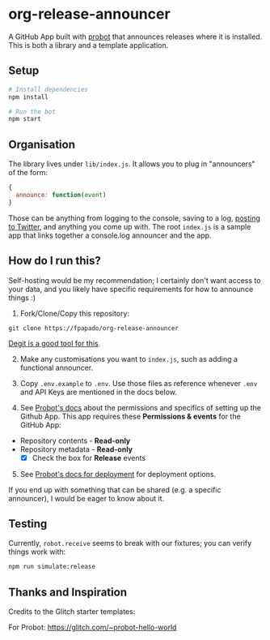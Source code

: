 # org-release-announcer

A GitHub App built with [probot](https://github.com/probot/probot) that announces releases where it is installed.
This is both a library and a template application.

## Setup

```sh
# Install dependencies
npm install

# Run the bot
npm start
```

## Organisation
The library lives under `lib/index.js`.
It allows you to plug in "announcers" of the form:
```js
{
  announce: function(event)
}
```
Those can be anything from logging to the console, saving to a log, [posting to Twitter](https://github.com/fpapado/org-release-announcer-twitter), and anything you come up with.
The root `index.js` is a sample app that links together a console.log announcer and the app.

## How do I run this?
Self-hosting would be my recommendation; I certainly don't want access to your data, and you likely have specific requirements for how to announce things :)

1) Fork/Clone/Copy this repository:
```shell
git clone https://fpapado/org-release-announcer
```
[Degit is a good tool for this](https://github.com/Rich-Harris/degit)

2) Make any customisations you want to `index.js`, such as adding a functional announcer.

3) Copy `.env.example` to `.env`. Use those files as reference whenever `.env` and API Keys are mentioned in the docs below.

4) See [Probot's docs](https://probot.github.io/docs/deployment/#create-the-github-app) about the permissions and specifics of setting up the  Github App.
This app requires these **Permissions & events** for the GitHub App:

- Repository contents - **Read-only**
- Repository metadata - **Read-only**
  - [x] Check the box for **Release** events

5) See [Probot's docs for deployment](https://probot.github.io/docs/deployment/#deploy-the-app) for deployment options.

If you end up with something that can be shared (e.g. a specific announcer), I would be eager to know about it.

## Testing
Currently, `robot.receive` seems to break with our fixtures; you can verify things work with:

```sh
npm run simulate:release
```

## Thanks and Inspiration
Credits to the Glitch starter templates:

For Probot:
https://glitch.com/~probot-hello-world
